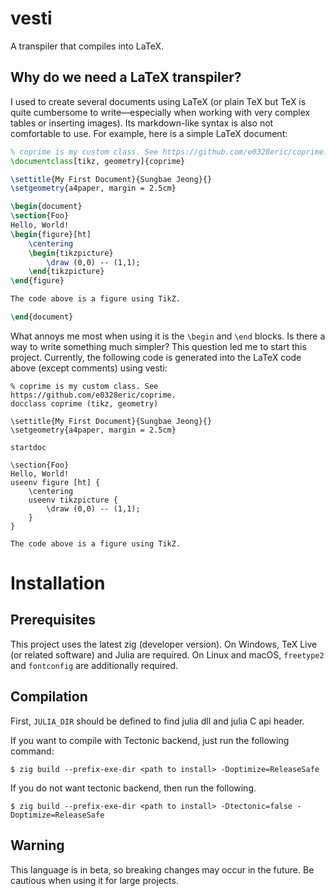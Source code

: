 # vesti

A transpiler that compiles into LaTeX.

## Why do we need a LaTeX transpiler?

I used to create several documents using LaTeX (or plain TeX but TeX is quite
cumbersome to write—especially when working with very complex tables or
inserting images). Its markdown-like syntax is also not comfortable to use. For
example, here is a simple LaTeX document:

```tex
% coprime is my custom class. See https://github.com/e0328eric/coprime.
\documentclass[tikz, geometry]{coprime}

\settitle{My First Document}{Sungbae Jeong}{}
\setgeometry{a4paper, margin = 2.5cm}

\begin{document}
\section{Foo}
Hello, World!
\begin{figure}[ht]
    \centering
    \begin{tikzpicture}
        \draw (0,0) -- (1,1);
    \end{tikzpicture}
\end{figure}

The code above is a figure using TikZ.

\end{document}
```

What annoys me most when using it is the `\begin` and `\end` blocks. Is there a way to write something much simpler? This question led me to start this project. Currently, the following code is generated into the LaTeX code above (except comments) using vesti:

```
% coprime is my custom class. See https://github.com/e0328eric/coprime.
docclass coprime (tikz, geometry)

\settitle{My First Document}{Sungbae Jeong}{}
\setgeometry{a4paper, margin = 2.5cm}

startdoc

\section{Foo}
Hello, World!
useenv figure [ht] {
    \centering
    useenv tikzpicture {
        \draw (0,0) -- (1,1);
    }
}

The code above is a figure using TikZ.
```

# Installation

## Prerequisites
This project uses the latest zig (developer version).
On Windows, TeX Live (or related software) and Julia are required.
On Linux and macOS, `freetype2` and `fontconfig` are additionally required.

## Compilation
First, `JULIA_DIR` should be defined to find julia dll and julia C api header.

If you want to compile with Tectonic backend, just run the following command:

```console
$ zig build --prefix-exe-dir <path to install> -Doptimize=ReleaseSafe
```

If you do not want tectonic backend, then run the following.

```console
$ zig build --prefix-exe-dir <path to install> -Dtectonic=false -Doptimize=ReleaseSafe
```

## Warning
This language is in beta, so breaking changes may occur in the future. Be cautious when using it for large projects.

